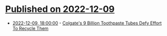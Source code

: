 # [Published on 2022-12-09](index.md)

* [2022-12-09, 18:00:00](https://news.slashdot.org/story/22/12/09/1724221/colgates-9-billion-toothpaste-tubes-defy-effort-to-recycle-them?utm_source=rss1.0mainlinkanon&utm_medium=feed) - [Colgate's 9 Billion Toothpaste Tubes Defy Effort To Recycle Them](https://news.slashdot.org/story/22/12/09/1724221/colgates-9-billion-toothpaste-tubes-defy-effort-to-recycle-them?utm_source=rss1.0mainlinkanon&utm_medium=feed)
